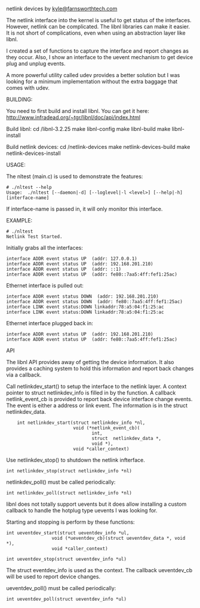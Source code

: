 netlink devices by <kyle@farnsworthtech.com>

The netlink interface into the kernel is useful to get status of the 
interfaces.  However, netlink can be complicated.  The libnl libraries 
can make it easier.  It is not short of complications, even when using 
an abstraction layer like libnl.

I created a set of functions to capture the interface and report changes 
as they occur.  Also, I show an interface to the uevent mechanism to get 
device plug and unplug events.

A more powerful utility called udev provides a better solution but I was 
looking for a minimum implementation without the extra baggage that comes 
with udev.


BUILDING:

You need to first build and install libnl.  You can get it here:
	http://www.infradead.org/~tgr/libnl/doc/api/index.html

Build libnl:
	cd <TOPDIR>/libnl-3.2.25
	make libnl-config
	make libnl-build
	make libnl-install

Build netlink devices:
	cd <TOPDIR>/netlink-devices
	make netlink-devices-build
	make netlink-devices-install


USAGE:

The nltest (main.c) is used to demonstrate the features:

	# ./nltest --help
	Usage:  ./nltest [--daemon|-d] [--loglevel|-l <level>] [--help|-h] [interface-name]

If interface-name is passed in, it will only monitor this interface.

EXAMPLE:

	# ./nltest
	Netlink Test Started.

Initially grabs all the interfaces:

	interface ADDR event status UP  (addr: 127.0.0.1)
	interface ADDR event status UP  (addr: 192.168.201.210)
	interface ADDR event status UP  (addr: ::1)
	interface ADDR event status UP  (addr: fe80::7aa5:4ff:fef1:25ac)


Ethernet interface is pulled out:

	interface ADDR event status DOWN  (addr: 192.168.201.210)
	interface ADDR event status DOWN  (addr: fe80::7aa5:4ff:fef1:25ac)
	interface LINK event status:DOWN linkaddr:78:a5:04:f1:25:ac
	interface LINK event status:DOWN linkaddr:78:a5:04:f1:25:ac

Ethernet interface plugged back in:

	interface ADDR event status UP  (addr: 192.168.201.210)
	interface ADDR event status UP  (addr: fe80::7aa5:4ff:fef1:25ac)


API

The libnl API provides away of getting the device information.  It also 
provides a caching system to hold this information and report back changes 
via a callback.

Call netlinkdev_start() to setup the interface to the netlink layer.  A 
context pointer to struct netlinkdev_info is filled in by the function. 
A callback netlink_event_cb is provided to report back device interface 
change events. The event is either a address or link event.  The information 
is in the struct netlinkdev_data.

        int netlinkdev_start(struct netlinkdev_info *nl, 
                             void (*netlink_event_cb)( 
                                    int,
                                    struct  netlinkdev_data *, 
                                    void *), 
                             void *caller_context)


Use netlinkdev_stop() to shutdown the netlink infterface.

    int netlinkdev_stop(struct netlinkdev_info *nl)

netlinkdev_poll() must be called periodically:

    int netlinkdev_poll(struct netlinkdev_info *nl)


libnl does not totally support uevents but it does allow installing a 
custom callback to handle the hotplug type uevents I was looking for.  

Starting and stopping is perform by these functions:

    int ueventdev_start(struct ueventdev_info *ul,
                     void (*ueventdev_cb)(struct ueventdev_data *, void *),
                     void *caller_context)
     
    int ueventdev_stop(struct ueventdev_info *ul)


The struct eventdev_info is used as the context.  The callback ueventdev_cb 
will be used to report device changes.

ueventdev_poll() must be called periodically:

    int ueventdev_poll(struct ueventdev_info *ul)

